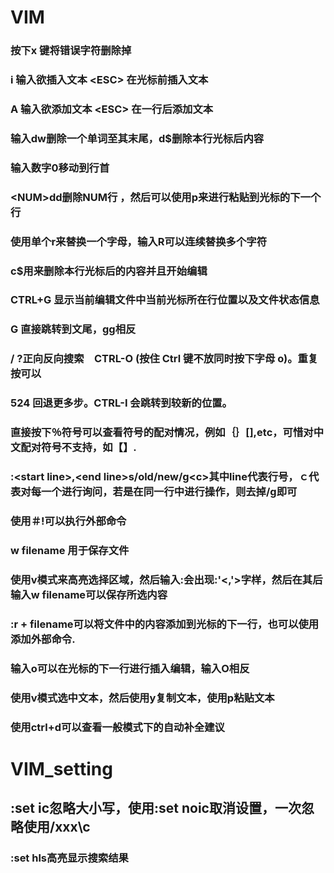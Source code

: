 # VIM

### 按下x 键将错误字符删除掉

### i   输入欲插入文本   &lt;ESC&gt;             在光标前插入文本

### A   输入欲添加文本   &lt;ESC&gt;             在一行后添加文本

### 输入dw删除一个单词至其末尾，d$删除本行光标后内容

### 输入数字0移动到行首

### &lt;NUM&gt;dd删除NUM行 ，然后可以使用p来进行粘贴到光标的下一个行

### 使用单个r来替换一个字母，输入R可以连续替换多个字符

### c$用来删除本行光标后的内容并且开始编辑

### CTRL+G 显示当前编辑文件中当前光标所在行位置以及文件状态信息

### G 直接跳转到文尾，gg相反

### / ?正向反向搜索　CTRL-O \(按住 Ctrl 键不放同时按下字母 o\)。重复按可以

### 524      回退更多步。CTRL-I 会跳转到较新的位置。

### 直接按下％符号可以查看符号的配对情况，例如｛｝\[\],etc，可惜对中文配对符号不支持，如【】.

### :&lt;start line&gt;,&lt;end line&gt;s/old/new/g&lt;c&gt;其中line代表行号，ｃ代表对每一个进行询问，若是在同一行中进行操作，则去掉/g即可

### 使用＃!可以执行外部命令

### w filename 用于保存文件

### 使用v模式来高亮选择区域，然后输入:会出现:'&lt;,'&gt;字样，然后在其后输入w filename可以保存所选内容

### :r + filename可以将文件中的内容添加到光标的下一行，也可以使用添加外部命令.

### 输入o可以在光标的下一行进行插入编辑，输入O相反

### 使用v模式选中文本，然后使用y复制文本，使用p粘贴文本

### 使用ctrl+d可以查看一般模式下的自动补全建议

# VIM\_setting

## :set ic忽略大小写，使用:set noic取消设置，一次忽略使用/xxx\c

### :set hls高亮显示搜索结果



